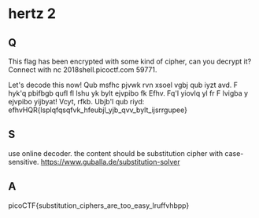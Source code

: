 
# hertz 2

## Q

This flag has been encrypted with some kind of cipher, can you decrypt it? Connect with nc 2018shell.picoctf.com 59771.


Let's decode this now!
Qub msfhc pjvwk rvn xsoel vgbj qub iyzt avd. F hyk'q pbifbgb qufl fl lshu yk bylt ejvpibo fk Efhv. Fq'l yiovlq yl fr F lvigba y ejvpibo yijbyat! Vcyt, rfkb. Ubjb'l qub riyd: efhvHQR{lsplqfqsqfvk_hfeubjl_yjb_qvv_bylt_ijsrrgupee}


## S

use online decoder.
the content should be substitution cipher with case-sensitive.
https://www.guballa.de/substitution-solver



## A

picoCTF{substitution_ciphers_are_too_easy_lruffvhbpp}



